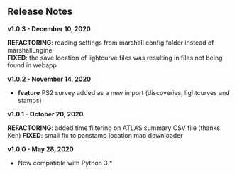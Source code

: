 
## Release Notes

**v1.0.3 - December 10, 2020**

**REFACTORING**: reading settings from marshall config folder instead of marshallEngine  
**FIXED**: the save location of lightcurve files was resulting in files not being found in webapp

**v1.0.2 - November 14, 2020**

* **feature** PS2 survey added as a new import (discoveries, lightcurves and stamps)

**v1.0.1 - October 20, 2020**

**REFACTORING**: added time filtering on ATLAS summary CSV file (thanks Ken)
**FIXED**: small fix to panstamp location map downloader

**v1.0.0 - May 28, 2020**

* Now compatible with Python 3.*
